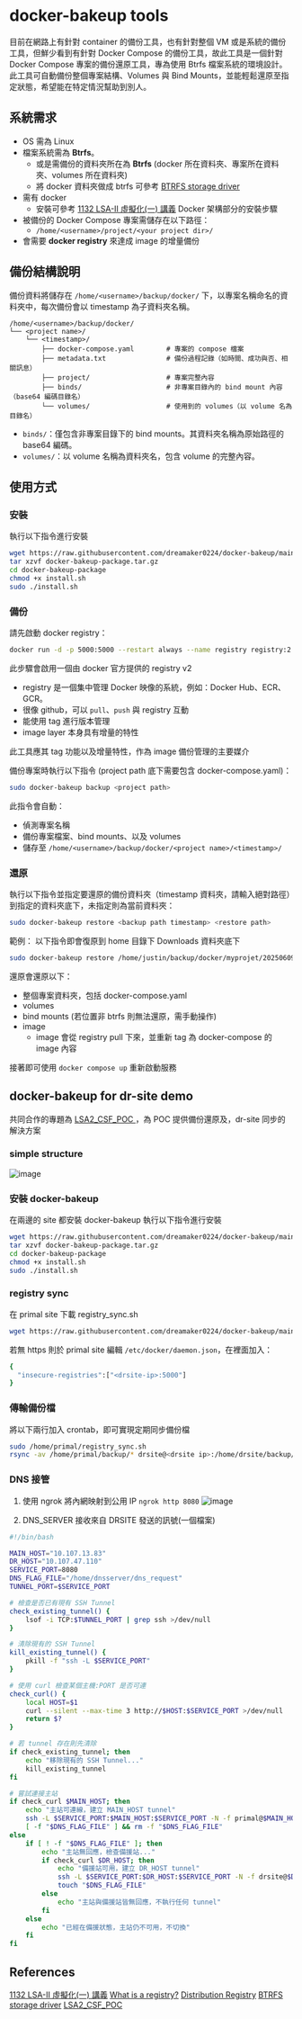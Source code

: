# docker-bakeup tools

目前在網路上有針對 container 的備份工具，也有針對整個 VM 或是系統的備份工具，但鮮少看到有針對 Docker Compose 的備份工具，故此工具是一個針對 Docker Compose 專案的備份還原工具，專為使用 Btrfs 檔案系統的環境設計。此工具可自動備份整個專案結構、Volumes 與 Bind Mounts，並能輕鬆還原至指定狀態，希望能在特定情況幫助到別人。
## 系統需求
- OS 需為 Linux
- 檔案系統需為 **Btrfs**。
    - 或是需備份的資料夾所在為 **Btrfs** (docker 所在資料夾、專案所在資料夾、volumes 所在資料夾)
    - 將 docker 資料夾做成 btrfs 可參考 [BTRFS storage driver](https://docs.docker.com/engine/storage/drivers/btrfs-driver/)
- 需有 docker
  - 安裝可參考 [1132 LSA-II 虛擬化(一) 講義](https://hackmd.io/@k7pRcwifQeipyTOGHpk1vg/SyqBlJnnyg) Docker 架構部分的安裝步驟
- 被備份的 Docker Compose 專案需儲存在以下路徑：
  - `/home/<username>/project/<your project dir>/`
- 會需要 **docker registry** 來達成 image 的增量備份

## 備份結構說明

備份資料將儲存在 `/home/<username>/backup/docker/` 下，以專案名稱命名的資料夾中，每次備份會以 timestamp 為子資料夾名稱。

```
/home/<username>/backup/docker/
└── <project name>/
    └── <timestamp>/
        ├── docker-compose.yaml        # 專案的 compose 檔案
        ├── metadata.txt               # 備份過程記錄（如時間、成功與否、相關訊息）
        ├── project/                   # 專案完整內容
        ├── binds/                     # 非專案目錄內的 bind mount 內容（base64 編碼目錄名）
        └── volumes/                   # 使用到的 volumes（以 volume 名為目錄名）
```

* `binds/`：僅包含非專案目錄下的 bind mounts。其資料夾名稱為原始路徑的 base64 編碼。
* `volumes/`：以 volume 名稱為資料夾名，包含 volume 的完整內容。

## 使用方式
### 安裝
執行以下指令進行安裝
```bash
wget https://raw.githubusercontent.com/dreamaker0224/docker-bakeup/main/docker-bakeup-package.tar.gz
tar xzvf docker-bakeup-package.tar.gz
cd docker-bakeup-package
chmod +x install.sh
sudo ./install.sh
```
### 備份
請先啟動 docker registry：
```bash
docker run -d -p 5000:5000 --restart always --name registry registry:2
```
此步驟會啟用一個由 docker 官方提供的 registry v2
- registry 是一個集中管理 Docker 映像的系統，例如：Docker Hub、ECR、GCR。
- 很像 github，可以 `pull`、`push` 與 registry 互動
- 能使用 tag 進行版本管理
- image layer 本身具有增量的特性

此工具應其 tag 功能以及增量特性，作為 image 備份管理的主要媒介

備份專案時執行以下指令 (project path 底下需要包含 docker-compose.yaml)：

```bash
sudo docker-bakeup backup <project path>
```

此指令會自動：
- 偵測專案名稱
- 備份專案檔案、bind mounts、以及 volumes
- 儲存至 `/home/<username>/backup/docker/<project name>/<timestamp>/`

### 還原

執行以下指令並指定要還原的備份資料夾（timestamp 資料夾，請輸入絕對路徑）到指定的資料夾底下，未指定則為當前資料夾：

```bash
sudo docker-bakeup restore <backup path timestamp> <restore path>
```
範例：
以下指令即會復原到 home 目錄下 Downloads 資料夾底下
```bash
sudo docker-bakeup restore /home/justin/backup/docker/myprojet/20250609_190334 ./Downloads
```
還原會還原以下：
- 整個專案資料夾，包括 docker-compose.yaml
- volumes 
- bind mounts (若位置非 btrfs 則無法還原，需手動操作)
- image
    - image 會從 registry pull 下來，並重新 tag 為 docker-compose 的 image 內容


接著即可使用 `docker compose up` 重新啟動服務


## docker-bakeup for dr-site demo
共同合作的專題為 [LSA2_CSF_POC
](https://github.com/Hikana/LSA2_CSF_POC)，為 POC 提供備份還原及，dr-site 同步的解決方案
### simple structure
![image](https://hackmd.io/_uploads/BykDcykQge.png)
### 安裝 docker-bakeup
在兩邊的 site 都安裝 docker-bakeup
執行以下指令進行安裝
```bash
wget https://raw.githubusercontent.com/dreamaker0224/docker-bakeup/main/docker-bakeup-package.tar.gz
tar xzvf docker-bakeup-package.tar.gz
cd docker-bakeup-package
chmod +x install.sh
sudo ./install.sh
```
### registry sync
在 primal site 下載 registry_sync.sh
```bash
wget https://raw.githubusercontent.com/dreamaker0224/docker-bakeup/main/dr-stie-poc/registry_sync.sh
```

若無 https 則於 primal site 編輯 `/etc/docker/daemon.json`，在裡面加入：
```bash
{
  "insecure-registries":["<drsite-ip>:5000"]
}
```
### 傳輸備份檔
將以下兩行加入 crontab，即可實現定期同步備份檔
```bash
sudo /home/primal/registry_sync.sh
rsync -av /home/primal/backup/* drsite@<drsite ip>:/home/drsite/backup/
```
### DNS 接管
1. 使用 ngrok 將內網映射到公用 IP
`ngrok http 8080`
![image](https://github.com/user-attachments/assets/baf36ae8-c3e4-4345-9765-7427c4c4c50d)


2. DNS_SERVER 接收來自 DRSITE 發送的訊號(一個檔案)

```bash
#!/bin/bash

MAIN_HOST="10.107.13.83"
DR_HOST="10.107.47.110"
SERVICE_PORT=8080
DNS_FLAG_FILE="/home/dnsserver/dns_request"
TUNNEL_PORT=$SERVICE_PORT

# 檢查是否已有現有 SSH Tunnel
check_existing_tunnel() {
    lsof -i TCP:$TUNNEL_PORT | grep ssh >/dev/null
}

# 清除現有的 SSH Tunnel
kill_existing_tunnel() {
    pkill -f "ssh -L $SERVICE_PORT"
}

# 使用 curl 檢查某個主機:PORT 是否可連
check_curl() {
    local HOST=$1
    curl --silent --max-time 3 http://$HOST:$SERVICE_PORT >/dev/null
    return $?
}

# 若 tunnel 存在則先清除
if check_existing_tunnel; then
    echo "移除現有的 SSH Tunnel..."
    kill_existing_tunnel
fi

# 嘗試連接主站
if check_curl $MAIN_HOST; then
    echo "主站可連線，建立 MAIN_HOST tunnel"
    ssh -L $SERVICE_PORT:$MAIN_HOST:$SERVICE_PORT -N -f primal@$MAIN_HOST
    [ -f "$DNS_FLAG_FILE" ] && rm -f "$DNS_FLAG_FILE"
else
    if [ ! -f "$DNS_FLAG_FILE" ]; then
        echo "主站無回應，檢查備援站..."
        if check_curl $DR_HOST; then
            echo "備援站可用，建立 DR_HOST tunnel"
            ssh -L $SERVICE_PORT:$DR_HOST:$SERVICE_PORT -N -f drsite@$DR_HOST
            touch "$DNS_FLAG_FILE"
        else
            echo "主站與備援站皆無回應，不執行任何 tunnel"
        fi
    else
        echo "已經在備援狀態，主站仍不可用，不切換"
    fi
fi

```


## References
[1132 LSA-II 虛擬化(一) 講義](https://hackmd.io/@k7pRcwifQeipyTOGHpk1vg/SyqBlJnnyg)
[What is a registry?](https://docs.docker.com/get-started/docker-concepts/the-basics/what-is-a-registry/)
[Distribution Registry](https://hub.docker.com/_/registry)
[BTRFS storage driver](https://docs.docker.com/engine/storage/drivers/btrfs-driver/)
[LSA2_CSF_POC
](https://github.com/Hikana/LSA2_CSF_POC)

